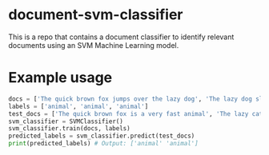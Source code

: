 # document-svm-classifier
This is a repo that contains a document classifier to identify relevant documents using an SVM Machine Learning model.

# Example usage
```python 
docs = ['The quick brown fox jumps over the lazy dog', 'The lazy dog slept in the sun', 'The quick brown fox ate a rabbit']
labels = ['animal', 'animal', 'animal']
test_docs = ['The quick brown fox is a very fast animal', 'The lazy cat slept in the sun']
svm_classifier = SVMClassifier()
svm_classifier.train(docs, labels)
predicted_labels = svm_classifier.predict(test_docs)
print(predicted_labels) # Output: ['animal' 'animal']
```
